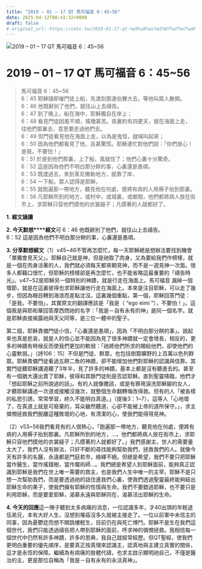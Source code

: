 ```yaml
---
title: "2019 – 01 – 17 QT 馬可福音 6：45~56"
date: 2025-04-12T00:41:32+0800
draft: false
# original_url: https://cmtc.tw/2019-01-17-qt-%e9%a6%ac%e5%8f%af%e7%a6%8f%e9%9f%b3-6%ef%bc%9a4556
---
```


![2019 – 01 – 17 QT 馬可福音 6：45\~56](/images/qt.jpg   "2019 – 01 – 17 QT 馬可福音 6：45\~56")

# 2019 – 01 – 17 QT 馬可福音 6：45\~56

> 馬可福音 6：45\~56  
> 6：45 耶穌隨即催門徒上船，先渡到那邊伯賽大去，等他叫眾人散開。  
> 6：46 他既辭別了他們，就往山上去禱告。  
> 6：47 到了晚上，船在海中，耶穌獨自在岸上；  
> 6：48 看見門徒因風不順，搖櫓甚苦。夜裏約有四更天，就在海面上走，往他們那裏去，意思要走過他們去。  
> 6：49 但門徒看見他在海面上走，以為是鬼怪，就喊叫起來；  
> 6：50 因為他們都看見了他，且甚驚慌。耶穌連忙對他們說：「你們放心！是我，不要怕！」  
> 6：51 於是到他們那裏，上了船，風就住了；他們心裏十分驚奇。  
> 6：52 這是因為他們不明白那分餅的事，心裏還是愚頑。  
> 6：53 既渡過去，來到革尼撒勒地方，就靠了岸，  
> 6：54 一下船，眾人認得是耶穌，  
> 6：55 就跑遍那一帶地方，聽見他在何處，便將有病的人用褥子抬到那裏。  
> 6：56 凡耶穌所到的地方，或村中，或城裏，或鄉間，他們都將病人放在街市上，求耶穌只容他們摸他的衣裳繸子；凡摸著的人就都好了。

**1.** **經文誦讀**

**2. 今天默想****經文**可 6：46 他既辭別了他們，就往山上去禱告。  
6：52 這是因為他們不明白那分餅的事，心裏還是愚頑。

**3. 分享默想經文**（1）v45\~46不管再怎麼忙，每一天耶穌總是想辦法要找到機會「單獨會見天父」。耶穌自己就是神，但是祂取了肉身，又為要給我們作榜樣，就是一個在肉身活著的人，我們就必須每天都來朝見神，而不是一週見神一次面。很多人都藉口很忙，但耶穌的榜樣卻是再怎麼忙，也不能省略這最重要的「禱告時光」。v47\~52是耶穌另一個特別的神蹟，就是行走在海面上。馬可福音 漏掉一個環節，就是在這裏彼得也求耶穌讓他行走在海面上。本來是注目耶穌，可以走了幾步，但因為眼目轉到海浪而差點沈沒。這裏幾個重點，第一個，耶穌回答門徒：「是我，不要怕」，其實原文的翻譯應該是「我是（ “ego eimi “），不要怕！」。這個我是與耶和華回答摩西問祂的名字：「我是－自有永有的神」是同一個名字。就是耶穌直接揭露祂與天父同等，是三位一體中的聖子。

第二個，耶穌責備門徒小信，「心裏還是愚頑」，因為「不明白那分餅的事」。說起來也真是悲哀，就是人的信心並不能因為見了很多神蹟就一定會增長，相反的，更多的神蹟有時候反而使我們更加的軟弱：「祂將他們所求的賜給他們，卻使他們的心靈軟弱。」（詩106：15）不但是門徒、群眾，也包括倒斃曠野的上百萬以色列群眾。耶穌責備門徒看過五餅二魚的神蹟，卻不能增加他們對耶穌的認識與信靠。其實門徒聽耶穌講道聽了3年半，見了許多的神蹟，基本上都是沒有聽進去的。甚至有一個猶大還出賣了耶穌，彼得和其餘門徒則是否認耶穌。直到聖靈降臨，他們才「想起耶穌之前所說過的話」。有的人就像撒該，或是有罪用淚洗耶穌腳的女人，才聽耶穌講過一次道或接觸沒幾次，就整個生命翻轉悔改得救。但有的人「被各樣的私慾引誘，常常學習，終久不能明白真道。」（提後3：1\~7），這等人「心地壞了，在真道上就是可廢棄的，耳朵雖然聽道，心卻不能被上帝的道所保守。」，求主憐憫拯救我們脫離這種敗壞的心地，有清潔的心，使我們能得得見神。

（2）v53\~56我們看見有的人很熱心，「跑遍那一帶地方，聽見他在何處，便將有病的人用褥子抬到那裏。凡耶穌所到的地方，…，他們都將病人放在街市上，求耶穌只容他們摸他的衣裳繸子；凡摸著的人就都好了。」我們感謝主，世人的需要量太大了，我們人沒有辦法，只好不斷的尋找能夠幫助我們，拯救我們的人。就像今天有許多的名醫，永遠都是門庭若市，絡繹不絕。但總是希望，我們不要只把耶穌當作醫生，當作搖錢樹，當作魔術師…。我們總是希望人到耶穌面前，能夠真正認識到耶穌是我們在世上唯一需要的救主，也是我們人生中唯一的主宰。耶穌不是只想一次幫助我們，而是要透過祂的話住進我們心裏，使我們透過聖靈最終能夠結出耶穌生命的果子，使我們擁有耶穌的性情與生命。我們不要錯過耶穌，也不要只是利用耶穌，而是要愛耶穌，渴慕永遠與耶穌同在，渴慕活出耶穌的生命。

**4. 今天的回應**這一陣子聽到太多病痛的消息，一位認識多年，才40出頭的年輕退伍弟兄，本有大好人生，沒想到罹癌沒多久就被主接走了。一位以前軍中未信主的同事，因為憂鬱症而想不開跳樓輕生，目前仍在與死亡博鬥。耶穌不是生在我們這個世代，我們只能透過禱告把人帶到耶穌的面前，呼求神的憐憫拯救。我相信每一個世代中仍然有許多神蹟，許多的恩典，我自己就經常經歷。但QT聖經，使我們更明白重要的優先順序，是要真正按真理來認識主，認真地與主建立真實的關係，這才是永恆的保障。繼續為有病痛的肢體代禱，也求主啟示顯明祂自己，不僅是醫治的主，更是那位自稱為「我是－自有永有的永活真神」。